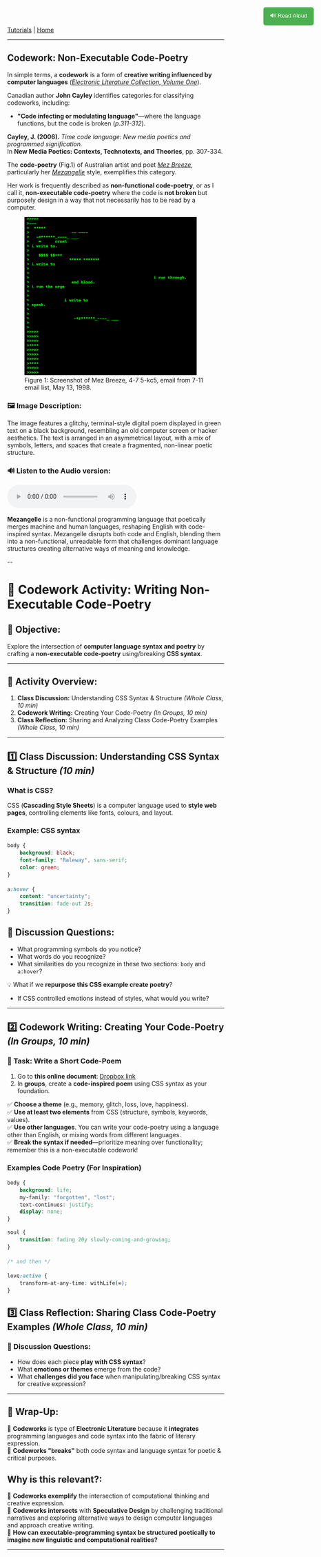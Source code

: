 
[Tutorials](README.md) | [Home](../../README.md)

-------------------------------------------------------------------------------

<style>
  .tts-button {
    position: fixed;
    top: 20px;
    right: 20px;
    padding: 10px 15px;
    background-color: #4CAF50;
    color: white;
    border: none;
    border-radius: 5px;
    cursor: pointer;
  }

  .tts-button:hover {
    background-color: #45a049;
  }
</style>

<button class="tts-button" onclick="speakText()">🔊 Read Aloud</button>

<script>
  function speakText() {
    let text = document.body.innerText;
    let speech = new SpeechSynthesisUtterance(text);
    speech.lang = "en-US"; // Set language
    speech.rate = 1; // Adjust speed (1 = normal)
    window.speechSynthesis.speak(speech);
  }
</script>

## Codework: Non-Executable Code-Poetry

In simple terms, a **codework** is a form of **creative writing influenced by computer languages** (*<a href="https://collection.eliterature.org/1/aux/keywords.html" target="_blank">Electronic Literature Collection, Volume One</a>*).  

Canadian author **John Cayley** identifies categories for classifying codeworks, including:  

+ **"Code infecting or modulating language"**—where the language functions, but the code is broken (*p.311-312*).

**Cayley, J. (2006).** *Time code language: New media poetics and programmed signification.*  
In **New Media Poetics: Contexts, Technotexts, and Theories**, pp. 307-334.

The **code-poetry** (Fig.1) of Australian artist and poet *<a href="https://www.mezbreezedesign.com/" target="_blank">Mez Breeze</a>*, particularly her *<a href="https://anthology.rhizome.org/mez-breeze" target="_blank">Mezangelle</a>* style, exemplifies this category.  

Her work is frequently described as **non-functional code-poetry**, or as I call it, **non-executable code-poetry** where the code is **not broken** but purposely design in a way that not necessarily has to be read by a computer.

<figure>
    <img src="imgs/93.png" width="400">
    <figcaption>Figure 1: Screenshot of Mez Breeze, 4-7 5-kc5, email from 7-11 email list, May 13, 1998.</figcaption>
</figure>

### 🖼️ Image Description:
The image features a glitchy, terminal-style digital poem displayed in green text on a black background, resembling an old computer screen or hacker aesthetics. The text is arranged in an asymmetrical layout, with a mix of symbols, letters, and spaces that create a fragmented, non-linear poetic structure.

### 🔊 Listen to the Audio version:
<audio controls>
  <source src="imgs/codework-mez.wav" type="audio/mpeg">
</audio>

**Mezangelle** is a non-functional programming language that poetically merges machine and human languages, reshaping English with code-inspired syntax. Mezangelle disrupts both code and English, blending them into a non-functional, unreadable form that challenges dominant language structures creating alternative ways of meaning and knowledge.

--

# 🌟 Codework Activity: Writing Non-Executable Code-Poetry

## 🎯 Objective:
Explore the intersection of **computer language syntax and poetry** by crafting a **non-executable code-poetry** using/breaking **CSS syntax**.

---

## 📌 Activity Overview:
1. **Class Discussion:** Understanding CSS Syntax & Structure *(Whole Class, 10 min)*
2. **Codework Writing:** Creating Your Code-Poetry *(In Groups, 10 min)*
3. **Class Reflection:** Sharing and Analyzing Class Code-Poetry Examples *(Whole Class, 10 min)*

---

## 1️⃣ Class Discussion: Understanding CSS Syntax & Structure *(10 min)*

### **What is CSS?**
CSS (**Cascading Style Sheets**) is a computer language used to **style web pages**, controlling elements like fonts, colours, and layout.

### **Example: CSS syntax**

```css
body {
    background: black;
    font-family: "Raleway", sans-serif;
    color: green;
}

a:hover {
    content: "uncertainty";
    transition: fade-out 2s;
}
```

## 📢 Discussion Questions:
- What programming symbols do you notice?
- What words do you recognize?
- What similarities do you recognize in these two sections: `body` and `a:hover`?

💡 What if we **repurpose this CSS example create poetry**?
- If CSS controlled emotions instead of styles, what would you write?

---

## 2️⃣ Codework Writing: Creating Your Code-Poetry *(In Groups, 10 min)*  

### **📝 Task: Write a Short Code-Poem**  
1. Go to **this online document**: <a href="https://docs.google.com/document/d/1rPHzvru9saW5Bf-Y6ho8K36VdwdjU2uCjj_UMOudpOw/edit?usp=sharing" target="_blank">Dropbox link</a>
2. In **groups**, create a **code-inspired poem** using CSS syntax as your foundation.  

✅ **Choose a theme** (e.g., memory, glitch, loss, love, happiness).  
✅ **Use at least two elements** from CSS (structure, symbols, keywords, values).  
✅ **Use other languages**. You can write your code-poetry using a language other than English, or mixing words from different languages.  
✅ **Break the syntax if needed**—prioritize meaning over functionality; remember this is a non-executable codework!  

### **Examples Code Poetry (For Inspiration)**

```css
body {
    background: life;
    my-family: "forgotten", "lost";
    text-continues: justify;
    display: none;
}
```

```css
soul {
    transition: fading 20y slowly-coming-and-growing;
}

/* and then */

love:active {
    transform-at-any-time: withLife(∞);
}
```

## 3️⃣ Class Reflection: Sharing Class Code-Poetry Examples *(Whole Class, 10 min)*  

### 📢 Discussion Questions:
- How does each piece **play with CSS syntax**?  
- What **emotions or themes** emerge from the code?  
- What **challenges did you face** when manipulating/breaking CSS syntax for creative expression?  

---

## 🔄 Wrap-Up:
🔸 **Codeworks** is type of **Electronic Literature** because it **integrates** programming languages and code syntax into the fabric of literary expression.   
🔸 **Codeworks "breaks"** both code syntax and language syntax for poetic & critical purposes.   

## Why is this relevant?:
🔸 **Codeworks exemplify** the intersection of computational thinking and creative expression.  
🔸 **Codeworks intersects** with **Speculative Design** by challenging traditional narratives and exploring alternative ways to design computer languages and approach creative writing.  
🔸 **How can executable-programming syntax be structured poetically to imagine new linguistic and computational realities?**

---
